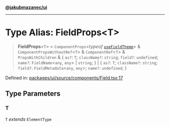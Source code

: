 [**@jakubmazanec/ui**](../README.md)

---

# Type Alias: FieldProps\<T\>

> **FieldProps**\<`T`\> = `ComponentProps`\<_typeof_
> [`useFieldTheme`](../variables/useFieldTheme.md)\> & `ComponentPropsWithoutRef`\<`T`\> &
> `ComponentRef`\<`T`\> & `PropsWithChildren` & \{ `as?`: `T`; `className?`: `string`; `field?`:
> `undefined`; `name?`: `FieldName`\<`any`, `any`\> \| `string`; \} \| \{ `as?`: `T`; `className?`:
> `string`; `field?`: `FieldMetadata`\<`any`, `any`\>; `name?`: `undefined`; \}

Defined in:
[packages/ui/source/components/Field.tsx:17](https://github.com/jakubmazanec/tools/blob/74fa88a6249b3d486436ae7655f4962bc4a86e11/packages/ui/source/components/Field.tsx#L17)

## Type Parameters

### T

`T` _extends_ `ElementType`
